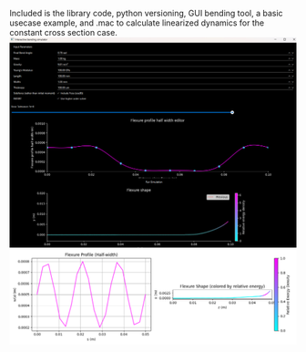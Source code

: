 Included is the library code, python versioning, GUI bending tool, a basic usecase example, and .mac to calculate linearized dynamics for the constant cross section case.
![bending gui demo](gui-demo-bending.png)
![example script demo](example_script.png)
